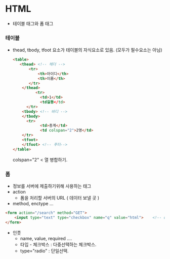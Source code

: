 # HTML

- 테이블 태그와 폼 태그



### 테이블

- thead, tbody, tfoot 요소가 테이블의 자식요소로 있음. (모두가 필수요소는 아님)

  ```html
  <table>
     <thead> <!-- 헤더 -->
         <tr>
             <th>아이디</th>
             <th>이름</th>
         </tr>
      </thead> 
    		<tr>
              <td>1</td>
              <td길동</td>
      	</tr>
      <tbody> <!-- 바디 -->
      </tbody>
      	<tr>
              <td>총계</td>
              <td colspan="2">2명</td>
      </tr>
      <tfoot>
      </tfoot> <!-- 푸터-->
  </table>
  ```

  

  colspan="2" < 열 병합하기.





### 폼

- 정보를 서버에 제출하기위해 사용하는 태그
- action
  - 폼을 처리할 서버의 URL ( 데이터 보낼 곳 )
- method, enctype ... 

```html
<form action="/search" method="GET">
    <input type="text" type="checkbox" name="q" value="html">    <!-- q: 쿼리의 약자로 쓰인것 -->
</form>
```

- 인풋
  - name, value, required .... 
  - 타입 - 체크박스 : 다중선택하는 체크박스.
  - type="radio" : 단일선택.